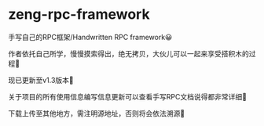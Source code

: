 # zeng-rpc-framework
手写自己的RPC框架/Handwritten RPC framework😀

作者依托自己所学，慢慢摸索得出，绝无拷贝，大伙儿可以一起来享受搭积木的过程🏫

现已更新至v1.3版本🎇

关于项目的所有使用信息编写信息更新可以查看手写RPC文档说得都非常详细🔫

下载上传至其他地方，需注明源地址，否则将会依法溯源👮‍


